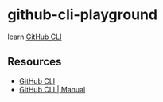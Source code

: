 # github-cli-playground

learn [GitHub CLI](https://cli.github.com/)

## Resources

* [GitHub CLI](https://cli.github.com/)
* [GitHub CLI | Manual](https://cli.github.com/manual/)